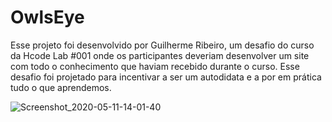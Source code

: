 # OwlsEye
Esse projeto foi desenvolvido por Guilherme Ribeiro, um desafio do curso da Hcode Lab #001 onde os participantes deveriam desenvolver um site com todo o conhecimento que haviam recebido durante o curso.
Esse desafio foi projetado para incentivar a ser um autodidata e a por em prática tudo o que aprendemos.

![Screenshot_2020-05-11-14-01-40](https://user-images.githubusercontent.com/61317250/92504221-ba5b5880-f1d8-11ea-8850-f8134371c25c.png)

